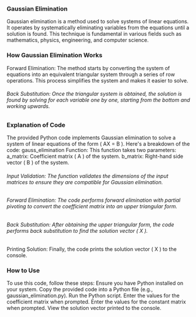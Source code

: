 ### Gaussian Elimination
  Gaussian elimination is a method used to solve systems of linear equations. It operates by systematically eliminating variables from the equations until a solution is found. This technique is fundamental in various fields such as mathematics, physics, engineering, and computer science.
### How Gaussian Elimination Works
 Forward Elimination: The method starts by converting the system of equations into an equivalent triangular system through a series of row operations. This process simplifies the system and makes it easier to solve.
###### Back Substitution: Once the triangular system is obtained, the solution is found by solving for each variable one by one, starting from the bottom and working upwards.
### Explanation of Code
The provided Python code implements Gaussian elimination to solve a system of linear equations of the form ( AX = B ). Here's a breakdown of the code:
gauss_elimination Function: This function takes two parameters:
a_matrix: Coefficient matrix ( A ) of the system.
b_matrix: Right-hand side vector ( B ) of the system.
###### Input Validation: The function validates the dimensions of the input matrices to ensure they are compatible for Gaussian elimination.
###### Forward Elimination: The code performs forward elimination with partial pivoting to convert the coefficient matrix into an upper triangular form.
###### Back Substitution: After obtaining the upper triangular form, the code performs back substitution to find the solution vector ( X ).
Printing Solution: Finally, the code prints the solution vector ( X ) to the console.
### How to Use
To use this code, follow these steps:
Ensure you have Python installed on your system.
Copy the provided code into a Python file (e.g., gaussian_elimination.py).
Run the Python script.
Enter the values for the coefficient matrix when prompted.
Enter the values for the constant matrix when prompted.
View the solution vector printed to the console.
 
